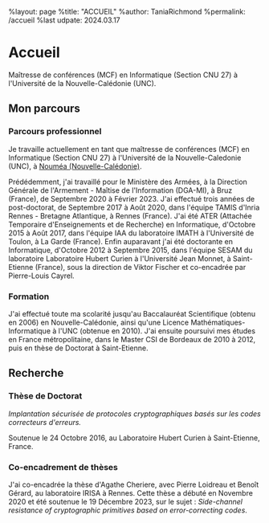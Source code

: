 %layout: page
%title: "ACCUEIL"
%author: TaniaRichmond
%permalink: /accueil
%last udpate: 2024.03.17

# Accueil

Maîtresse de conférences (MCF) en Informatique (Section CNU 27) à l'Université de la Nouvelle-Calédonie (UNC).

## Mon parcours

### Parcours professionnel

Je travaille actuellement en tant que maîtresse de conférences (MCF) en Informatique (Section CNU 27) à l'Université de la Nouvelle-Caledonie (UNC), à [Nouméa (Nouvelle-Calédonie)](https://www.google.fr/maps/place/Noum%C3%A9a+98800,+Nouvelle-Cal%C3%A9donie/@-22.2643574,166.4448668,13z/data=!3m1!4b1!4m6!3m5!1s0x6c27e2693f1a32cb:0x7bf1b22af312dd00!8m2!3d-22.2716866!4d166.4398627!16zL20vMDI1ZHpi?entry=ttu). 

Prédédemment, j'ai travaillé pour le Ministère des Armées, à la Direction Générale de l'Armement - Maîtise de l'Information (DGA-MI), à Bruz (France), de Septembre 2020 à Février 2023. J'ai effectué trois années de post-doctorat, de Septembre 2017 à Août 2020, dans l'équipe TAMIS d'Inria Rennes - Bretagne Atlantique, à Rennes (France). J'ai été ATER (Attachée Temporaire d'Enseignements et de Recherche) en Informatique, d'Octobre 2015 à Août 2017, dans l'équipe IAA du laboratoire IMATH à l'Université de Toulon, à La Garde (France). Enfin auparavant j'ai été doctorante en Informatique, d'Octobre 2012 à Septembre 2015, dans l'équipe SESAM du laboratoire Laboratoire Hubert Curien à l'Université Jean Monnet, à Saint-Etienne (France), sous la direction de Viktor Fischer et co-encadrée par Pierre-Louis Cayrel.

### Formation

J'ai effectué toute ma scolarité jusqu'au Baccalauréat Scientifique (obtenu en 2006) en Nouvelle-Calédonie, ainsi qu'une Licence Mathématiques-Informatique à l'UNC (obtenue en 2010). J'ai ensuite poursuivi mes études en France métropolitaine, dans le Master CSI de Bordeaux de 2010 à 2012, puis en thèse de Doctorat à Saint-Etienne.

## Recherche

### Thèse de Doctorat

*Implantation sécurisée de protocoles cryptographiques basés sur les codes correcteurs d'erreurs.*

Soutenue le 24 Octobre 2016, au Laboratoire Hubert Curien à Saint-Etienne, France. 

### Co-encadrement de thèses

J'ai co-encadrée la thèse d'Agathe Cheriere, avec Pierre Loidreau et Benoît Gérard, au laboratoire IRISA à Rennes. Cette thèse a débuté en Novembre 2020 et été soutenue le 19 Décembre 2023, sur le sujet : *Side-channel resistance of cryptographic primitives based on error-correcting codes*.
